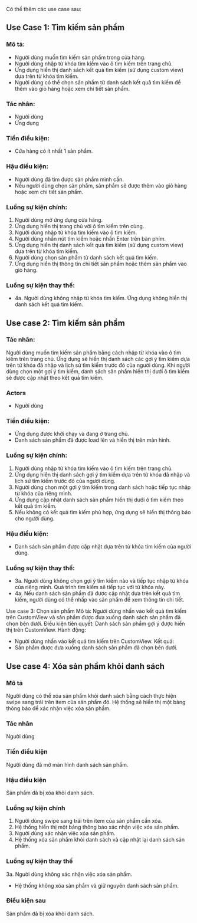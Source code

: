 Có thể thêm các use case sau:

## Use Case 1: Tìm kiếm sản phẩm

### Mô tả:

*   Người dùng muốn tìm kiếm sản phẩm trong cửa hàng.
*   Người dùng nhập từ khóa tìm kiếm vào ô tìm kiếm trên trang chủ.
*   Ứng dụng hiển thị danh sách kết quả tìm kiếm (sử dụng custom view) dựa trên từ khóa tìm kiếm.
*   Người dùng có thể chọn sản phẩm từ danh sách kết quả tìm kiếm để thêm vào giỏ hàng hoặc xem chi tiết sản phẩm.

### Tác nhân:

*   Người dùng
*   Ứng dụng

### Tiền điều kiện:

*   Cửa hàng có ít nhất 1 sản phẩm.

### Hậu điều kiện:

*   Người dùng đã tìm được sản phẩm mình cần.
*   Nếu người dùng chọn sản phẩm, sản phẩm sẽ được thêm vào giỏ hàng hoặc xem chi tiết sản phẩm.

### Luồng sự kiện chính:

1.  Người dùng mở ứng dụng cửa hàng.
2.  Ứng dụng hiển thị trang chủ với ô tìm kiếm trên cùng.
3.  Người dùng nhập từ khóa tìm kiếm vào ô tìm kiếm.
4.  Người dùng nhấn nút tìm kiếm hoặc nhấn Enter trên bàn phím.
5.  Ứng dụng hiển thị danh sách kết quả tìm kiếm (sử dụng custom view) dựa trên từ khóa tìm kiếm.
6.  Người dùng chọn sản phẩm từ danh sách kết quả tìm kiếm.
7.  Ứng dụng hiển thị thông tin chi tiết sản phẩm hoặc thêm sản phẩm vào giỏ hàng.

### Luồng sự kiện thay thế:

*   4a. Người dùng không nhập từ khóa tìm kiếm. Ứng dụng không hiển thị danh sách kết quả tìm kiếm.

## Use case 2: Tìm kiếm sản phẩm

### Tác nhân:

Người dùng muốn tìm kiếm sản phẩm bằng cách nhập từ khóa vào ô tìm kiếm trên trang chủ. Ứng dụng sẽ hiển thị danh sách các gợi ý tìm kiếm dựa trên từ khóa đã nhập và lịch sử tìm kiếm trước đó của người dùng. Khi người dùng chọn một gợi ý tìm kiếm, danh sách sản phẩm hiển thị dưới ô tìm kiếm sẽ được cập nhật theo kết quả tìm kiếm.

### Actors

*   Người dùng

### Tiền điều kiện:

*   Ứng dụng được khởi chạy và đang ở trang chủ.
*   Danh sách sản phẩm đã được load lên và hiển thị trên màn hình.

### Luồng sự kiện chính:

1.  Người dùng nhập từ khóa tìm kiếm vào ô tìm kiếm trên trang chủ.
2.  Ứng dụng hiển thị danh sách gợi ý tìm kiếm dựa trên từ khóa đã nhập và lịch sử tìm kiếm trước đó của người dùng.
3.  Người dùng chọn một gợi ý tìm kiếm trong danh sách hoặc tiếp tục nhập từ khóa của riêng mình.
4.  Ứng dụng cập nhật danh sách sản phẩm hiển thị dưới ô tìm kiếm theo kết quả tìm kiếm.
5.  Nếu không có kết quả tìm kiếm phù hợp, ứng dụng sẽ hiển thị thông báo cho người dùng.

### Hậu điều kiện:

*   Danh sách sản phẩm được cập nhật dựa trên từ khóa tìm kiếm của người dùng.

### Luồng sự kiện thay thế:

*   3a. Người dùng không chọn gợi ý tìm kiếm nào và tiếp tục nhập từ khóa của riêng mình. Quá trình tìm kiếm sẽ tiếp tục với từ khóa này.
*   4a. Nếu danh sách sản phẩm đã được cập nhật dựa trên kết quả tìm kiếm, người dùng có thể nhấp vào sản phẩm để xem thông tin chi tiết.

Use case 3: Chọn sản phẩm Mô tả: Người dùng nhấn vào kết quả tìm kiếm trên CustomView và sản phẩm được đưa xuống danh sách sản phẩm đã chọn bên dưới. Điều kiện tiên quyết: Danh sách sản phẩm gợi ý được hiển thị trên CustomView. Hành động:

*   Người dùng nhấn vào kết quả tìm kiếm trên CustomView. Kết quả:
*   Sản phẩm được đưa xuống danh sách sản phẩm đã chọn bên dưới.

## Use case 4: Xóa sản phẩm khỏi danh sách

### Mô tả

Người dùng có thể xóa sản phẩm khỏi danh sách bằng cách thực hiện swipe sang trái trên item của sản phẩm đó. Hệ thống sẽ hiển thị một bảng thông báo để xác nhận việc xóa sản phẩm.

### Tác nhân

Người dùng

### Tiền điều kiện

Người dùng đã mở màn hình danh sách sản phẩm.

### Hậu điều kiện

Sản phẩm đã bị xóa khỏi danh sách.

### Luồng sự kiện chính

1.  Người dùng swipe sang trái trên item của sản phẩm cần xóa.
2.  Hệ thống hiển thị một bảng thông báo xác nhận việc xóa sản phẩm.
3.  Người dùng xác nhận việc xóa sản phẩm.
4.  Hệ thống xóa sản phẩm khỏi danh sách và cập nhật lại danh sách sản phẩm.

### Luồng sự kiện thay thế

3a. Người dùng không xác nhận việc xóa sản phẩm.

*   Hệ thống không xóa sản phẩm và giữ nguyên danh sách sản phẩm.

### Điều kiện sau

Sản phẩm đã bị xóa khỏi danh sách.
